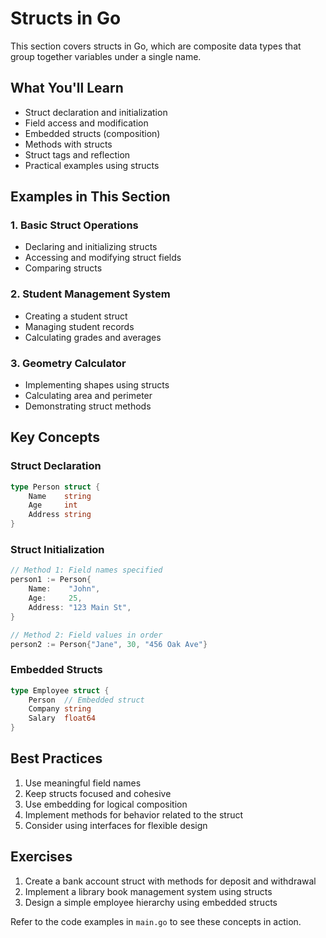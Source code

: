 # Structs in Go

This section covers structs in Go, which are composite data types that group together variables under a single name.

## What You'll Learn

- Struct declaration and initialization
- Field access and modification
- Embedded structs (composition)
- Methods with structs
- Struct tags and reflection
- Practical examples using structs

## Examples in This Section

### 1. Basic Struct Operations
- Declaring and initializing structs
- Accessing and modifying struct fields
- Comparing structs

### 2. Student Management System
- Creating a student struct
- Managing student records
- Calculating grades and averages

### 3. Geometry Calculator
- Implementing shapes using structs
- Calculating area and perimeter
- Demonstrating struct methods

## Key Concepts

### Struct Declaration
```go
type Person struct {
    Name    string
    Age     int
    Address string
}
```

### Struct Initialization
```go
// Method 1: Field names specified
person1 := Person{
    Name:    "John",
    Age:     25,
    Address: "123 Main St",
}

// Method 2: Field values in order
person2 := Person{"Jane", 30, "456 Oak Ave"}
```

### Embedded Structs
```go
type Employee struct {
    Person  // Embedded struct
    Company string
    Salary  float64
}
```

## Best Practices

1. Use meaningful field names
2. Keep structs focused and cohesive
3. Use embedding for logical composition
4. Implement methods for behavior related to the struct
5. Consider using interfaces for flexible design

## Exercises

1. Create a bank account struct with methods for deposit and withdrawal
2. Implement a library book management system using structs
3. Design a simple employee hierarchy using embedded structs

Refer to the code examples in `main.go` to see these concepts in action.